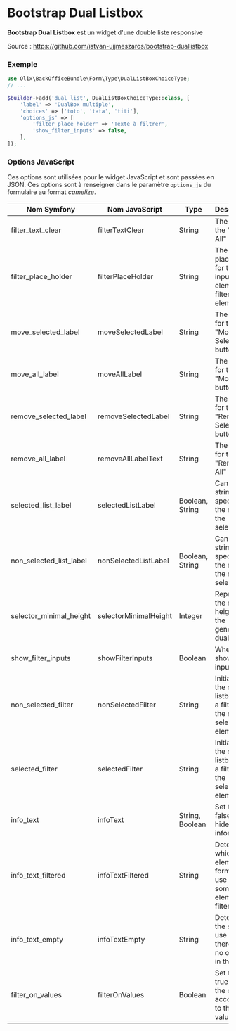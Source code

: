 Bootstrap Dual Listbox
================================================================================

**Bootstrap Dual Listbox** est un widget d'une double liste responsive 

Source : https://github.com/istvan-ujjmeszaros/bootstrap-duallistbox

### Exemple

~~~ php
use Olix\BackOfficeBundle\Form\Type\DualListBoxChoiceType;
// ...

$builder->add('dual_list', DualListBoxChoiceType::class, [
    'label' => 'DualBox multiple',
    'choices' => ['toto', 'tata', 'titi'],
    'options_js' => [
        'filter_place_holder' => 'Texte à filtrer',
        'show_filter_inputs' => false,
    ],
]);
~~~

### Options JavaScript

Ces options sont utilisées pour le widget JavaScript et sont passées en JSON.
Ces options sont à renseigner dans le paramètre `options_js` du formulaire au format *camelize*.

| Nom Symfony             | Nom JavaScript        | Type            | Description                                                              | Défaut                   | Valeurs 
|-------------------------|-----------------------|-----------------|--------------------------------------------------------------------------|--------------------------|-
| filter_text_clear       | filterTextClear       | String          | The text for the "Show All" button                                       | 'voir tous'              |
| filter_place_holder     | filterPlaceHolder     | String          | The placeholder for the input element for filtering elements             | 'Filtrer'                |
| move_selected_label     | moveSelectedLabel     | String          | The label for the "Move Selected" button                                 | 'Déplacer la sélection'  |
| move_all_label          | moveAllLabel          | String          | The label for the "Move All" button                                      | 'Déplacer tous'          |
| remove_selected_label   | removeSelectedLabel   | String          | The label for the "Remove Selected" button                               | 'Supprimer la sélection' |
| remove_all_label        | removeAllLabelText    | String          | The label for the "Remove All" button                                    | 'Supprimer tous'         |
| selected_list_label     | selectedListLabel     | Boolean, String | Can be a string specifying the name of the selected list                 | false                    | true, false, string
| non_selected_list_label | nonSelectedListLabel  | Boolean, String | Can be a string specifying the name of the non selected list             | false                    | true, false, string
| selector_minimal_height | selectorMinimalHeight | Integer         | Represents the minimal height of the generated dual listbox              | 100                      |
| show_filter_inputs      | showFilterInputs      | Boolean         | Whether to show filter input                                             | true                     | true, false
| non_selected_filter     | nonSelectedFilter     | String          | Initializes the dual listbox with a filter for the non selected elements | ''                       |
| selected_filter         | selectedFilter        | String          | Initializes the dual listbox with a filter for the selected elements     | ''                       |
| info_text               | infoText              | String, Boolean | Set this to false to hide this information                               | 'Voir tous {0}'          | false, string
| info_text_filtered      | infoTextFiltered      | String          | Determines which element format to use when some element is filtered     | '<span class="badge badge-warning">Filtré</span> {0} sur {1}' |
| info_text_empty         | infoTextEmpty         | String          | Determines the string to use when there are no options in the list       | 'Liste vide'             |
| filter_on_values        | filterOnValues        | Boolean         | Set this to true to filter the options according to their values         | false                    | true, false
